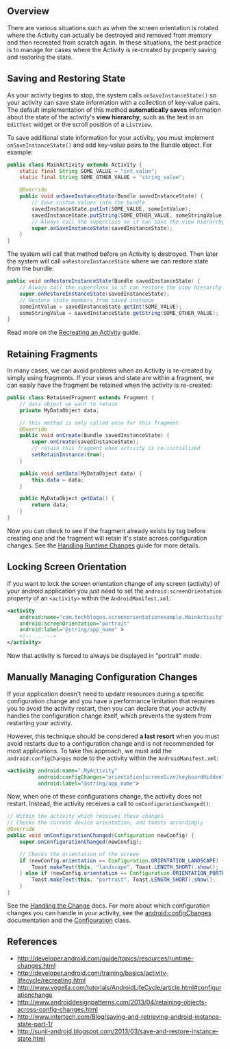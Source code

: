 ## Overview

There are various situations such as when the screen orientation is rotated where the Activity can actually be destroyed and removed from memory and then recreated from scratch again. In these situations, the best practice is to manage for cases where the Activity is re-created by properly saving and restoring the state.

## Saving and Restoring State

As your activity begins to stop, the system calls `onSaveInstanceState()` so your activity can save state information with a collection of key-value pairs. The default implementation of this method **automatically saves** information about the state of the activity's **view hierarchy**, such as the text in an `EditText` widget or the scroll position of a `ListView`.

To save additional state information for your activity, you must implement `onSaveInstanceState()` and add key-value pairs to the Bundle object. For example:

```java
public class MainActivity extends Activity {
    static final String SOME_VALUE = "int_value";
    static final String SOME_OTHER_VALUE = "string_value";

    @Override
    public void onSaveInstanceState(Bundle savedInstanceState) {
        // Save custom values into the bundle
        savedInstanceState.putInt(SOME_VALUE, someIntValue);
        savedInstanceState.putString(SOME_OTHER_VALUE, someStringValue);
        // Always call the superclass so it can save the view hierarchy state
        super.onSaveInstanceState(savedInstanceState);
    }
}
```

The system will call that method before an Activity is destroyed. Then later the system will call `onRestoreInstanceState` where we can restore state from the bundle:

```java
public void onRestoreInstanceState(Bundle savedInstanceState) {
    // Always call the superclass so it can restore the view hierarchy
    super.onRestoreInstanceState(savedInstanceState);
    // Restore state members from saved instance
    someIntValue = savedInstanceState.getInt(SOME_VALUE);
    someStringValue = savedInstanceState.getString(SOME_OTHER_VALUE);
}
```

Read more on the [Recreating an Activity](http://developer.android.com/training/basics/activity-lifecycle/recreating.html) guide.

## Retaining Fragments

In many cases, we can avoid problems when an Activity is re-created by simply using fragments. If your views and state are within a fragment, we can easily have the fragment be retained when the activity is re-created:

```java
public class RetainedFragment extends Fragment {
    // data object we want to retain
    private MyDataObject data;

    // this method is only called once for this fragment
    @Override
    public void onCreate(Bundle savedInstanceState) {
        super.onCreate(savedInstanceState);
        // retain this fragment when activity is re-initialized
        setRetainInstance(true);
    }

    public void setData(MyDataObject data) {
        this.data = data;
    }

    public MyDataObject getData() {
        return data;
    }
}
```

Now you can check to see if the fragment already exists by tag before creating one and the fragment will retain it's state across configuration changes. See the [Handling Runtime Changes](http://developer.android.com/guide/topics/resources/runtime-changes.html#RetainingAnObject) guide for more details.


## Locking Screen Orientation

If you want to lock the screen orientation change of any screen (activity) of your android application you just need to set the `android:screenOrientation` property of an `<activity>` within the `AndroidManifest.xml`:

```xml
<activity
    android:name="com.techblogon.screenorientationexample.MainActivity"
    android:screenOrientation="portrait"
    android:label="@string/app_name" >
    <!-- ... -->
</activity>
```

Now that activity is forced to always be displayed in "portrait" mode. 

## Manually Managing Configuration Changes

If your application doesn't need to update resources during a specific configuration change and you have a performance limitation that requires you to avoid the activity restart, then you can declare that your activity handles the configuration change itself, which prevents the system from restarting your activity. 

However, this technique should be considered **a last resort** when you must avoid restarts due to a configuration change and is not recommended for most applications. To take this approach, we must add the `android:configChanges` node to the activity within the `AndroidManifest.xml`:

```xml
<activity android:name=".MyActivity"
          android:configChanges="orientation|screenSize|keyboardHidden"
          android:label="@string/app_name">
```

Now, when one of these configurations change, the activity does not restart. Instead, the activity receives a call to `onConfigurationChanged()`:

```java
// Within the activity which receives these changes
// Checks the current device orientation, and toasts accordingly
@Override
public void onConfigurationChanged(Configuration newConfig) {
    super.onConfigurationChanged(newConfig);

    // Checks the orientation of the screen
    if (newConfig.orientation == Configuration.ORIENTATION_LANDSCAPE) {
        Toast.makeText(this, "landscape", Toast.LENGTH_SHORT).show();
    } else if (newConfig.orientation == Configuration.ORIENTATION_PORTRAIT){
        Toast.makeText(this, "portrait", Toast.LENGTH_SHORT).show();
    }
}
```

See the [Handling the Change](http://developer.android.com/guide/topics/resources/runtime-changes.html#HandlingTheChange) docs. For more about which configuration changes you can handle in your activity, see the [android:configChanges](http://developer.android.com/guide/topics/manifest/activity-element.html#config) documentation and the [Configuration](http://developer.android.com/reference/android/content/res/Configuration.html) class.

## References

* <http://developer.android.com/guide/topics/resources/runtime-changes.html>
* <http://developer.android.com/training/basics/activity-lifecycle/recreating.html>
* <http://www.vogella.com/tutorials/AndroidLifeCycle/article.html#configurationchange>
* <http://www.androiddesignpatterns.com/2013/04/retaining-objects-across-config-changes.html>
* <http://www.intertech.com/Blog/saving-and-retrieving-android-instance-state-part-1/>
* <http://sunil-android.blogspot.com/2013/03/save-and-restore-instance-state.html>